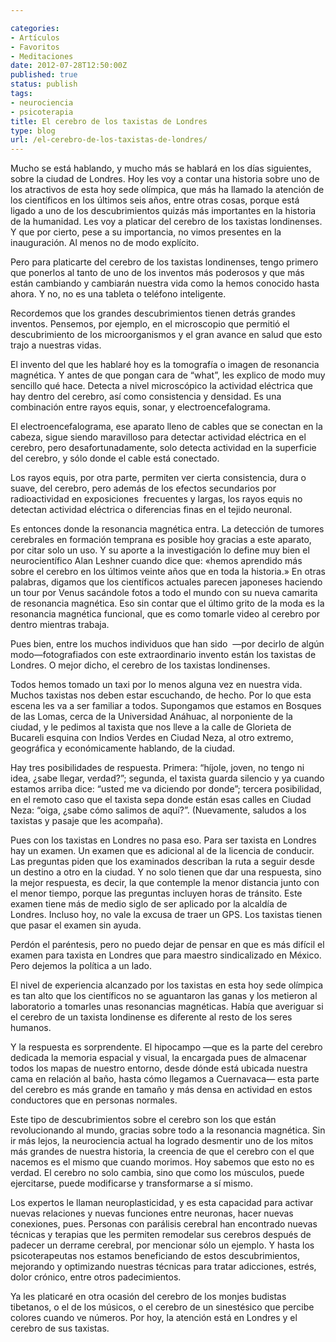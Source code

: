 ```yaml
---

categories:
- Artículos
- Favoritos
- Meditaciones
date: 2012-07-28T12:50:00Z
published: true
status: publish
tags:
- neurociencia
- psicoterapia
title: El cerebro de los taxistas de Londres
type: blog
url: /el-cerebro-de-los-taxistas-de-londres/
---
```


Mucho se está hablando, y mucho más se hablará en los días siguientes, sobre la ciudad de Londres. Hoy les voy a contar una historia sobre uno de los atractivos de esta hoy sede olímpica, que más ha llamado la atención de los científicos en los últimos seis años, entre otras cosas, porque está ligado a uno de los descubrimientos quizás más importantes en la historia de la humanidad. Les voy a platicar del cerebro de los taxistas londinenses. Y que por cierto, pese a su importancia, no vimos presentes en la inauguración. Al menos no de modo explícito.

Pero para platicarte del cerebro de los taxistas londinenses, tengo primero que ponerlos al tanto de uno de los inventos más poderosos y que más están cambiando y cambiarán nuestra vida como la hemos conocido hasta ahora. Y no, no es una tableta o teléfono inteligente.

Recordemos que los grandes descubrimientos tienen detrás grandes inventos. Pensemos, por ejemplo, en el microscopio que permitió el descubrimiento de los microorganismos y el gran avance en salud que esto trajo a nuestras vidas.

El invento del que les hablaré hoy es la tomografía o imagen de resonancia magnética. Y antes de que pongan cara de “what”, les explico de modo muy sencillo qué hace. Detecta a nivel microscópico la actividad eléctrica que hay dentro del cerebro, así como consistencia y densidad. Es una combinación entre rayos equis, sonar, y electroencefalograma.

El electroencefalograma, ese aparato lleno de cables que se conectan en la cabeza, sigue siendo maravilloso para detectar actividad eléctrica en el cerebro, pero desafortunadamente, solo detecta actividad en la superficie del cerebro, y sólo donde el cable está conectado.

Los rayos equis, por otra parte, permiten ver cierta consistencia, dura o suave, del cerebro, pero además de los efectos secundarios por radioactividad en exposiciones  frecuentes y largas, los rayos equis no detectan actividad eléctrica o diferencias finas en el tejido neuronal.

Es entonces donde la resonancia magnética entra. La detección de tumores cerebrales en formación temprana es posible hoy gracias a este aparato, por citar solo un uso. Y su aporte a la investigación lo define muy bien el neurocientífico Alan Leshner cuando dice que: «hemos aprendido más sobre el cerebro en los últimos veinte años que en toda la historia.»
En otras palabras, digamos que los científicos actuales parecen japoneses haciendo un tour por Venus sacándole fotos a todo el mundo con su nueva camarita de resonancia magnética. Eso sin contar que el último grito de la moda es la resonancia magnética funcional, que es como tomarle video al cerebro por dentro mientras trabaja.

Pues bien, entre los muchos individuos que han sido  —por decirlo de algún modo—fotografiados con este extraordinario invento están los taxistas de Londres. O mejor dicho, el cerebro de los taxistas londinenses.

Todos hemos tomado un taxi por lo menos alguna vez en nuestra vida. Muchos taxistas nos deben estar escuchando, de hecho. Por lo que esta escena les va a ser familiar a todos. Supongamos que estamos en Bosques de las Lomas, cerca de la Universidad Anáhuac, al norponiente de la ciudad, y le pedimos al taxista que nos lleve a la calle de Glorieta de Bucareli esquina con Indios Verdes en Ciudad Neza, al otro extremo, geográfica y económicamente hablando, de la ciudad.

Hay tres posibilidades de respuesta. Primera: “híjole, joven, no tengo ni idea, ¿sabe llegar, verdad?”; segunda, el taxista guarda silencio y ya cuando estamos arriba dice: “usted me va diciendo por donde”; tercera posibilidad, en el remoto caso que el taxista sepa donde están esas calles en Ciudad Neza: “oiga, ¿sabe cómo salimos de aquí?”. (Nuevamente, saludos a los taxistas y pasaje que les acompaña).

Pues con los taxistas en Londres no pasa eso. Para ser taxista en Londres hay un examen. Un examen que es adicional al de la licencia de conducir. Las preguntas piden que los examinados describan la ruta a seguir desde un destino a otro en la ciudad. Y no solo tienen que dar una respuesta, sino la mejor respuesta, es decir, la que contemple la menor distancia junto con el menor tiempo, porque las preguntas incluyen horas de tránsito. Este examen tiene más de medio siglo de ser aplicado por la alcaldía de Londres. Incluso hoy, no vale la excusa de traer un GPS. Los taxistas tienen que pasar el examen sin ayuda.

Perdón el paréntesis, pero no puedo dejar de pensar en que es más difícil el examen para taxista en Londres que para maestro sindicalizado en México. Pero dejemos la política a un lado.

El nivel de experiencia alcanzado por los taxistas en esta hoy sede olímpica es tan alto que los científicos no se aguantaron las ganas y los metieron al laboratorio a tomarles unas resonancias magnéticas. Había que averiguar si el cerebro de un taxista londinense es diferente al resto de los seres humanos.

Y la respuesta es sorprendente. El hipocampo —que es la parte del cerebro dedicada la memoria espacial y visual, la encargada pues de almacenar todos los mapas de nuestro entorno, desde dónde está ubicada nuestra cama en relación al baño, hasta cómo llegamos a Cuernavaca— esta parte del cerebro es más grande en tamaño y más densa en actividad en estos conductores que en personas normales.

Este tipo de descubrimientos sobre el cerebro son los que están revolucionando al mundo, gracias sobre todo a la resonancia magnética. Sin ir más lejos, la neurociencia actual ha logrado desmentir uno de los mitos más grandes de nuestra historia, la creencia de que el cerebro con el que nacemos es el mismo que cuando morimos. Hoy sabemos que esto no es verdad. El cerebro no solo cambia, sino que como los músculos, puede ejercitarse, puede modificarse y transformarse a sí mismo.

Los expertos le llaman neuroplasticidad, y es esta capacidad para activar nuevas relaciones y nuevas funciones entre neuronas, hacer nuevas conexiones, pues. Personas con parálisis cerebral han encontrado nuevas técnicas y terapias que les permiten remodelar sus cerebros después de padecer un derrame cerebral, por mencionar sólo un ejemplo. Y hasta los psicoterapeutas nos estamos beneficiando de estos descubrimientos, mejorando y optimizando nuestras técnicas para tratar adicciones, estrés, dolor crónico, entre otros padecimientos.

Ya les platicaré en otra ocasión del cerebro de los monjes budistas tibetanos, o el de los músicos, o el cerebro de un sinestésico que percibe colores cuando ve números. Por hoy, la atención está en Londres y el cerebro de sus taxistas.
